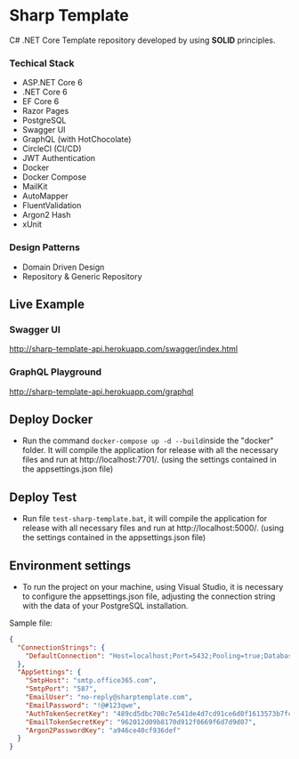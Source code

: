 
# Sharp Template

C# .NET Core Template repository developed by using **SOLID** principles.

### Techical Stack

- ASP.NET Core 6
- .NET Core 6
- EF Core 6
- Razor Pages
- PostgreSQL
- Swagger UI
- GraphQL (with HotChocolate)
- CircleCI (CI/CD)
- JWT Authentication
- Docker
- Docker Compose
- MailKit
- AutoMapper
- FluentValidation
- Argon2 Hash
- xUnit

### Design Patterns

- Domain Driven Design
- Repository & Generic Repository

## Live Example

### Swagger UI

http://sharp-template-api.herokuapp.com/swagger/index.html

### GraphQL Playground

http://sharp-template-api.herokuapp.com/graphql

## Deploy Docker

- Run the command `docker-compose up -d --build`inside the "docker" folder. It will compile the application for release with all the necessary files and run at http://localhost:7701/. (using the settings contained in the appsettings.json file)

## Deploy Test

- Run file `test-sharp-template.bat`, it will compile the application for release with all necessary files and run at http://localhost:5000/. (using the settings contained in the appsettings.json file)

## Environment settings

- To run the project on your machine, using Visual Studio, it is necessary to configure the appsettings.json file, adjusting the connection string with the data of your PostgreSQL installation.

Sample file:

```json
{
  "ConnectionStrings": {
    "DefaultConnection": "Host=localhost;Port=5432;Pooling=true;Database=SharpTemplate;User Id=postgres;Password=postgres;"
  },
  "AppSettings": {
    "SmtpHost": "smtp.office365.com",
    "SmtpPort": "587",
    "EmailUser": "no-reply@sharptemplate.com",
    "EmailPassword": "!@#123qwe",
    "AuthTokenSecretKey": "489cd5dbc708c7e541de4d7cd91ce6d0f1613573b7fc5b40d3942ccb9555cf35",
    "EmailTokenSecretKey": "962012d09b8170d912f0669f6d7d9d07",
    "Argon2PasswordKey": "a946ce40cf936def"
  }
}
```
